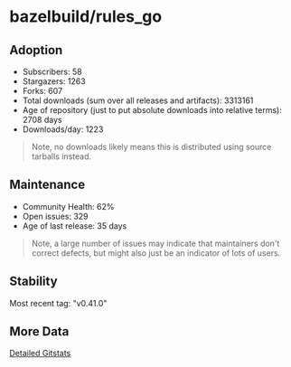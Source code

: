 # bazelbuild/rules_go

## Adoption

- Subscribers: 58
- Stargazers: 1263
- Forks: 607
- Total downloads (sum over all releases and artifacts): 3313161
- Age of repository (just to put absolute downloads into relative terms): 2708 days
- Downloads/day: 1223

> Note, no downloads likely means this is distributed using source tarballs instead.

## Maintenance

- Community Health: 62%
- Open issues: 329
- Age of last release: 35 days

> Note, a large number of issues may indicate that maintainers don't correct defects, but might also
> just be an indicator of lots of users.

## Stability

Most recent tag: "v0.41.0"

## More Data

[Detailed Gitstats](/bazel-catalog/gitstats/bazelbuild/rules_go)

